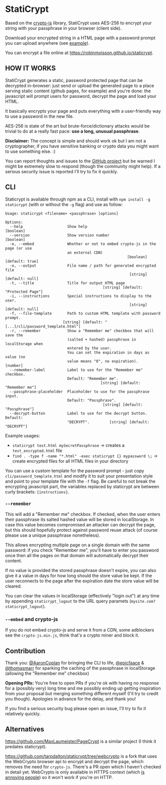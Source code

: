 # StatiCrypt

Based on the [crypto-js](https://github.com/brix/crypto-js) library, StatiCrypt uses AES-256 to encrypt your string with your passphrase in your browser (client side).

Download your encrypted string in a HTML page with a password prompt you can upload anywhere (see [example](https://robinmoisson.github.io/staticrypt/example.html)).

You can encrypt a file online at https://robinmoisson.github.io/staticrypt.

## HOW IT WORKS

StatiCrypt generates a static, password protected page that can be decrypted in-browser: just send or upload the generated page to a place serving static content (github pages, for example) and you're done: the javascript will prompt users for password, decrypt the page and load your HTML.

It basically encrypts your page and puts everything with a user-friendly way to use a password in the new file.

AES-256 is state of the art but brute-force/dictionary attacks would be trivial to do at a really fast pace: **use a long, unusual passphrase**.

**Disclaimer:** The concept is simple and should work ok but I am not a cryptographer, if you have sensitive banking or crypto data you might want to use something else. :)

You can report thoughts and issues to the [GitHub project](https://robinmoisson.github.io/staticrypt) but be warned I might be extremely slow to respond (though the community might help). If a serious security issue is reported I'll try to fix it quickly.

## CLI

Staticrypt is available through npm as a CLI, install with `npm install -g staticrypt` (with or without the `-g` flag) and use as follow:

    Usage: staticrypt <filename> <passphrase> [options]

    Options:
      --help                    Show help                                   [boolean]
      --version                 Show version number                         [boolean]
      -e, --embed               Whether or not to embed crypto-js in the page (or use 
                                an external CDN)
                                                           [boolean] [default: true]
      -o, --output              File name / path for generated encrypted file
                                                            [string] [default: null]
      -t, --title               Title for output HTML page
                                                [string] [default: "Protected Page"]
      -i, --instructions        Special instructions to display to the user.
                                                            [string] [default: null]
      -f, --file-template       Path to custom HTML template with password prompt.
                              [string] [default: "[...]/cli/password_template.html"]
      -r, --remember            Show a "Remember me" checkbox that will save the
                                (salted + hashed) passphrase in localStorage when
                                entered by the user.
                                You can set the expiration in days as value (no
                                value means "0", no expiration).        [number]
      --remember-label          Label to use for the "Remember me" checkbox.
                                Default: "Remember me".
                                               [string] [default: "Remember me"]
      --passphrase-placeholder  Placeholder to use for the passphrase input.
                                Default: "Passphrase".
                                                [string] [default: "Passphrase"]
      --decrypt-button          Label to use for the decrypt button. Default:
                                "DECRYPT".         [string] [default: "DECRYPT"]

Example usages:

- `staticrypt test.html mySecretPassphrase` -> creates a `test_encrypted.html` file
- `find . -type f -name "*.html" -exec staticrypt {} mypassword \;` -> create encrypted files for all HTML files in your directory

You can use a custom template for the password prompt - just copy `cli/password_template.html` and modify it to suit your presentation style and point to your template file with the `-f` flag. Be careful to not break the encrypting javascript part, the variables replaced by staticrypt are between curly brackets: `{instructions}`.

### `--remember`

This will add a "Remember me" checkbox. If checked, when the user enters their passphrase its salted hashed value will be stored in localStorage. In case this value becomes compromised an attacker can decrypt the page, but this should hopefully protect against password reuse attack (of course please use a unique passphrase nonetheless).

This allows encrypting multiple page on a single domain with the same password: if you check "Remember me", you'll have to enter you password once then all the pages on that domain will automatically decrypt their content.

If no value is provided the stored passphrase doesn't expire, you can also give it a value in days for how long should the store value be kept. If the user reconnects to the page after the expiration date the store value will be cleared.

You can clear the values in localStorage (effectively "login out") at any time by appending `staticrypt_logout` to the URL query paramets (`mysite.com?staticrypt_logout`).

### `--embed` and crypto-js

If you do not embed crypto-js and serve it from a CDN, some adblockers see the `crypto-js.min.js`, think that's a crypto miner and block it.

## Contribution

Thank you: [@AaronCoplan](https://github.com/AaronCoplan) for bringing the CLI to life, [@epicfaace](https://github.com/epicfaace) & [@thomasmarr](https://github.com/thomasmarr) for sparking the caching of the passphrase in localStorage (allowing the "Remember me" checkbox)

**Opening PRs:** You're free to open PRs if you're ok with having no response for a (possibly very) long time and me possibly ending up getting inspiration from your proposal but merging something different myself (I'll try to credit you though). Apologies in advance for the delay, and thank you!

If you find a serious security bug please open an issue, I'll try to fix it relatively quickly.

## Alternatives

https://github.com/MaxLaumeister/PageCrypt is a similar project (I think it predates staticrypt).

https://github.com/tarpdalton/staticrypt/tree/webcrypto is a fork that uses the WebCrypto browser api to encrypt and decrypt the page, which removes the need for `crypto-js`. There's a PR open which I haven't checked in detail yet. WebCrypto is only available in HTTPS context (which [is annoying people](https://github.com/w3c/webcrypto/issues/28)) so it won't work if you're on HTTP.
